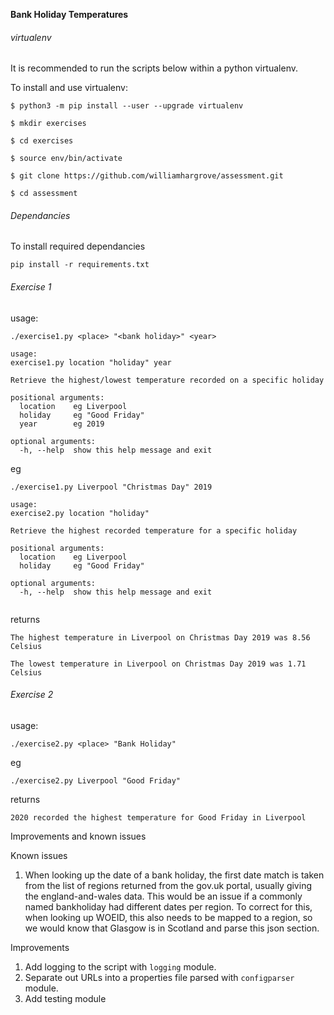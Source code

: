 **Bank Holiday Temperatures**

###### virtualenv

It is recommended to run the scripts below within a python virtualenv.

To install and use virtualenv:

`$ python3 -m pip install --user --upgrade virtualenv`

`$ mkdir exercises`

`$ cd exercises`

`$ source env/bin/activate`

`$ git clone https://github.com/williamhargrove/assessment.git`

`$ cd assessment`

###### Dependancies

To install required dependancies

`pip install -r requirements.txt`

###### Exercise 1

usage:

`./exercise1.py <place> "<bank holiday>" <year>`

```$ ./exercise1.py -h
usage:
exercise1.py location "holiday" year

Retrieve the highest/lowest temperature recorded on a specific holiday

positional arguments:
  location    eg Liverpool
  holiday     eg "Good Friday"
  year        eg 2019

optional arguments:
  -h, --help  show this help message and exit
```

eg

`./exercise1.py Liverpool "Christmas Day" 2019`

```$ ./exercise2.py -h
usage:
exercise2.py location "holiday"

Retrieve the highest recorded temperature for a specific holiday

positional arguments:
  location    eg Liverpool
  holiday     eg "Good Friday"

optional arguments:
  -h, --help  show this help message and exit


```

returns

`The highest temperature in Liverpool on Christmas Day 2019 was 8.56 Celsius`

`The lowest temperature in Liverpool on Christmas Day 2019 was 1.71 Celsius`


###### Exercise 2

usage:

`./exercise2.py <place> "Bank Holiday"`

eg

`./exercise2.py Liverpool "Good Friday"`

returns

`2020 recorded the highest temperature for Good Friday in Liverpool`

Improvements and known issues

Known issues
1. When looking up the date of a bank holiday, the first date match is taken from the list of regions returned from the gov.uk portal,
usually giving the england-and-wales data. This would be an issue if a commonly named bankholiday had different dates
per region. To correct for this, when looking up WOEID, this also needs to be mapped to a region, so we would know that
Glasgow is in Scotland and parse this json section.

Improvements
1. Add logging to the script with `logging` module.
2. Separate out URLs into a properties file parsed with `configparser` module.
3. Add testing module
